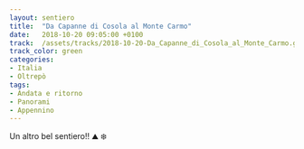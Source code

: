 ```yaml
---
layout: sentiero
title:  "Da Capanne di Cosola al Monte Carmo"
date:   2018-10-20 09:05:00 +0100
track:  /assets/tracks/2018-10-20-Da_Capanne_di_Cosola_al_Monte_Carmo.gpx
track_color: green
categories:
- Italia
- Oltrepò
tags:
- Andata e ritorno
- Panorami
- Appennino
---
```


Un altro bel sentiero!! :mountain: :snowflake: